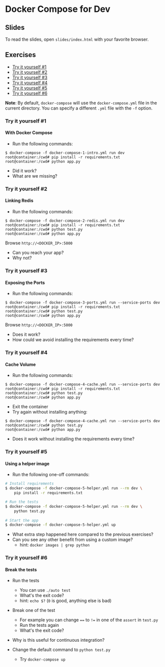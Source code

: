 # Docker Compose for Dev

## Slides
To read the slides, open `slides/index.html` with your favorite browser.

## Exercises
- [Try it yourself #1](#try-it-yourself-1)
- [Try it yourself #2](#try-it-yourself-2)
- [Try it yourself #3](#try-it-yourself-3)
- [Try it yourself #4](#try-it-yourself-4)
- [Try it yourself #5](#try-it-yourself-5)
- [Try it yourself #6](#try-it-yourself-6)

__Note__: By default, `docker-compose` will use the `docker-compose.yml` file in 
the current directory. You can specify a different `.yml` file with the `-f` option.

### Try it yourself #1
#### With Docker Compose
- Run the following commands:
```
$ docker-compose -f docker-compose-1-intro.yml run dev
root@container:/cwd# pip install -r requirements.txt
root@container:/cwd# python app.py
```

- Did it work?
- What are we missing?


### Try it yourself #2
#### Linking Redis
- Run the following commands:
```
$ docker-compose -f docker-compose-2-redis.yml run dev
root@container:/cwd# pip install -r requirements.txt
root@container:/cwd# python test.py
root@container:/cwd# python app.py
```

Browse `http://<DOCKER_IP>:5000`

- Can you reach your app?
- Why not?


### Try it yourself #3
#### Exposing the Ports
- Run the following commands:
```
$ docker-compose -f docker-compose-3-ports.yml run --service-ports dev
root@container:/cwd# pip install -r requirements.txt
root@container:/cwd# python test.py
root@container:/cwd# python app.py
```

Browse `http://<DOCKER_IP>:5000`

- Does it work?
- How could we avoid installing the requirements every time?


### Try it yourself #4
#### Cache Volume
- Run the following commands:
```
$ docker-compose -f docker-compose-4-cache.yml run --service-ports dev
root@container:/cwd# pip install -r requirements.txt
root@container:/cwd# python test.py
root@container:/cwd# python app.py
```

- Exit the container
- Try again without installing anything:
```
$ docker-compose -f docker-compose-4-cache.yml run --service-ports dev
root@container:/cwd# python test.py
root@container:/cwd# python app.py
```

- Does it work without installing the requirements every time?

### Try it yourself #5
#### Using a helper image
- Run the following one-off commands:
```bash
# Install requirements
$ docker-compose -f docker-compose-5-helper.yml run --rm dev \
    pip install -r requirements.txt

# Run the tests
$ docker-compose -f docker-compose-5-helper.yml run --rm dev \
    python test.py
    
# Start the app
$ docker-compose -f docker-compose-5-helper.yml up
```

- What extra step happened here compared to the previous exercises?
- Can you see any other benefit from using a custom image?
  - hint: `docker images | grep python`


### Try it yourself #6
#### Break the tests
- Run the tests
  - You can use `./auto test`
  - What's the exit code? 
  - hint: `echo $?` (`0` is good, anything else is bad)
  
- Break one of the test
  - For example you can change `==` to `!=` in one of the `assert` in `test.py`
  - Run the tests again
  - What's the exit code?

- Why is this useful for continuous integration?
- Change the default command to `python test.py`
  - Try `docker-compose up`
